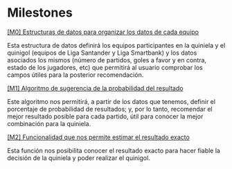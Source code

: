 # Milestones

[[M0] Estructuras de datos para organizar los datos de cada equipo](https://github.com/LuisMart7/ProBusiness/milestone/1)
  
Esta estructura de datos definirá los equipos participantes en la quiniela y el quinigol (equipos de Liga Santander y Liga Smartbank) y los datos asociados los mismos (número de partidos, goles a favor y en contra, estado de los jugadores, etc) que permitirá al usuario comprobar los campos útiles para la posterior recomendación.
  
[[M1] Algoritmo de sugerencia de la probabilidad del resultado](https://github.com/LuisMart7/ProBusiness/milestone/2)
  
Este algoritmo nos permitirá, a partir de los datos que tenemos, definir el porcentaje de probabilidad de resultados; y, por lo tanto, recomendar el mejor resultado posible para cada partido, útil para conocer la mejor combinación para la quiniela.
  
[[M2] Funcionalidad que nos permite estimar el resultado exacto](https://github.com/LuisMart7/ProBusiness/milestone/3)
  
Esta función nos posibilita conocer el resultado exacto para hacer fiable la decisión de la quiniela y poder realizar el quinigol.

